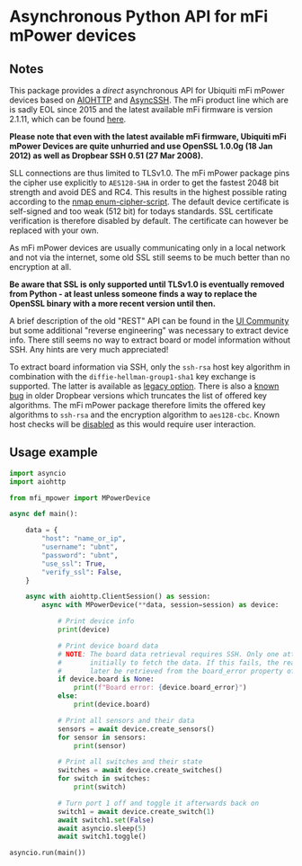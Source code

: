 # Asynchronous Python API for mFi mPower devices

## Notes

This package provides a _direct_ asynchronous API for Ubiquiti mFi mPower devices based on [AIOHTTP](https://docs.aiohttp.org/en/stable/) and [AsyncSSH](https://asyncssh.readthedocs.io/en/latest/). The mFi product line which are is sadly EOL since 2015 and the latest available mFi firmware is version 2.1.11, which can be found [here](https://www.ui.com/download/mfi/mpower).

**Please note that even with the latest available mFi firmware, Ubiquiti mFi mPower Devices are quite unhurried and use OpenSSL 1.0.0g (18 Jan 2012) as well as Dropbear SSH 0.51 (27 Mar 2008).**

SLL connections are thus limited to TLSv1.0. The mFi mPower package pins the cipher use explicitly to `AES128-SHA` in order to get the fastest 2048 bit strength and avoid DES and RC4. This results in the highest possible rating according to the [nmap enum-cipher-script](https://nmap.org/nsedoc/scripts/ssl-enum-ciphers.html). The default device certificate is self-signed and too weak (512 bit) for todays standards. SSL certificate verification is therefore disabled by default. The certificate can however be replaced with your own.

As mFi mPower devices are usually communicating only in a local network and not via the internet, some old SSL still seems to be much better than no encryption at all.

**Be aware that SSL is only supported until TLSv1.0 is eventually removed from Python - at least unless someone finds a way to replace the OpenSSL binary with a more recent version until then.**

A brief description of the old "REST" API can be found in the [UI Community](https://community.ui.com/questions/mPower-mFi-Switch-and-mFi-In-Wall-Outlet-HTTP-API/824c1c63-b7e6-44ed-b19a-f1d68cd07269) but some additional "reverse engineering" was necessary to extract device info. There still seems no way to extract board or model information without SSH. Any hints are very much appreciated!

To extract board information via SSH, only the `ssh-rsa` host key algorithm in combination with the `diffie-hellman-group1-sha1` key exchange is supported. The latter is available as [legacy option](http://www.openssh.com/legacy.html). There is also a [known bug](https://github.com/ronf/asyncssh/issues/263) in older Dropbear versions which truncates the list of offered key algorithms. The mFi mPower package therefore limits the offered key algorithms to `ssh-rsa` and the encryption algorithm to `aes128-cbc`. Known host checks will be [disabled](https://github.com/ronf/asyncssh/issues/132) as this would require user interaction.

## Usage example

```python
import asyncio
import aiohttp

from mfi_mpower import MPowerDevice

async def main():

    data = {
        "host": "name_or_ip",
        "username": "ubnt",
        "password": "ubnt",
        "use_ssl": True,
        "verify_ssl": False,
    }

    async with aiohttp.ClientSession() as session:
        async with MPowerDevice(**data, session=session) as device:

            # Print device info
            print(device)

            # Print device board data
            # NOTE: The board data retrieval requires SSH. Only one attempt is made
            #       initially to fetch the data. If this fails, the reason/error can
            #       later be retrieved from the board_error property of the device.
            if device.board is None:
                print(f"Board error: {device.board_error}")
            else:
                print(device.board)

            # Print all sensors and their data
            sensors = await device.create_sensors()
            for sensor in sensors:
                print(sensor)

            # Print all switches and their state
            switches = await device.create_switches()
            for switch in switches:
                print(switch)

            # Turn port 1 off and toggle it afterwards back on
            switch1 = await device.create_switch(1)
            await switch1.set(False)
            await asyncio.sleep(5)
            await switch1.toggle()

asyncio.run(main())
```
